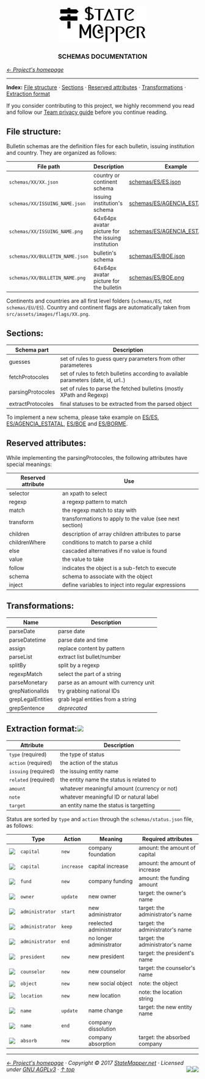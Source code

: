 <div align="center" id="top">
	<a href="https://github.com/StateMapper/StateMapper#top" title="Go to the project's homepage"><img src="../logo/logo-manuals.png" /></a><br>
	<h3 align="center">SCHEMAS DOCUMENTATION</h3>
</div>

*[&larr; Project's homepage](https://github.com/StateMapper/StateMapper#top)*

-----


**Index:** [File structure](#file-structure) · [Sections](#sections) · [Reserved attributes](#reserved-attributes) · [Transformations](#transformations) · [Extraction format](#extraction-format)

If you consider contributing to this project, we highly recommend you read and follow our [Team privacy guide](PRIVACY.md#top) before you continue reading.



## File structure:

Bulletin schemas are the definition files for each bulletin, issuing institution and country. They are organized as follows:

| File path | Description | Example |
| ------------ | --------------- | ------- |
| ```schemas/XX/XX.json``` | country or continent schema | [schemas/ES/ES.json](../../schemas/ES/ES.json) |
| ```schemas/XX/ISSUING_NAME.json``` | issuing institution's schema | [schemas/ES/AGENCIA_ESTATAL.json](../../schemas/ES/AGENCIA_ESTATAL.json) |
| ```schemas/XX/ISSUING_NAME.png``` | 64x64px avatar picture for the issuing institution | [schemas/ES/AGENCIA_ESTATAL.png](../../schemas/ES/AGENCIA_ESTATAL.png) |
| ```schemas/XX/BULLETIN_NAME.json``` | bulletin's schema | [schemas/ES/BOE.json](../../schemas/ES/BOE.json) |
| ```schemas/XX/BULLETIN_NAME.png``` | 64x64px avatar picture for the bulletin | [schemas/ES/BOE.png](../../schemas/ES/BOE.png) |

Continents and countries are all first level folders (```schemas/ES```, not ```schemas/EU/ES```). Country and continent flags are automatically taken from ```src/assets/images/flags/XX.png```.

## Sections:

| Schema part | Description |
| ----- | ----- |
| guesses | set of rules to guess query parameters from other parameteres |
| fetchProtocoles | set of rules to fetch bulletins according to available parameters (date, id, url..) |
| parsingProtocoles | set of rules to parse the fetched bulletins (mostly XPath and Regexp) |
| extractProtocoles | final statuses to be extracted from the parsed object |

To implement a new schema, please take example on [ES/ES](../../schemas/ES/ES.json), [ES/AGENCIA_ESTATAL](../../schemas/ES/AGENCIA_ESTATAL.json), [ES/BOE](../../schemas/ES/BOE.json) and [ES/BORME](../../schemas/ES/BORME.json).

## Reserved attributes:

While implementing the parsingProtocoles, the following attributes have special meanings:

| Reserved attribute | Use |
| ---- | ---- |
| selector | an xpath to select
| regexp | a regexp pattern to match |
| match | the regexp match to stay with |
| transform | transformations to apply to the value (see next section) |
| children | description of array children attributes to parse |
| childrenWhere | conditions to match to parse a child |
| else | cascaded alternatives if no value is found |
| value | the value to take |
| follow | indicates the object is a sub-fetch to execute |
| schema | schema to associate with the object |
| inject | define variables to inject into regular expressions |


## Transformations:

| Name | Description |
| ----- | ---- |
| parseDate | parse date |
| parseDatetime | parse date and time |
| assign | replace content by pattern |
| parseList | extract list bullet/number |
| splitBy | split by a regexp |
| regexpMatch | select the part of a string |
| parseMonetary | parse as an amount with currency unit |
| grepNationalIds | try grabbing national IDs |
| grepLegalEntities | grab legal entities from a string |
| grepSentence | *deprecated* |


## Extraction format:<img src="https://img.shields.io/badge/state-draft-red.svg?style=flat-square" />

| Attribute | Description |
| ---- | ---- |
| ```type``` (required) | the type of status |
| ```action``` (required) | the action of the status |
| ```issuing``` (required) | the issuing entity name |
| ```related``` (required) | the entity name the status is related to |
| ```amount``` | whatever meaningful amount (currency or not) |
| ```note``` | whatever meaningful ID or natural label |
| ```target``` | an entity name the status is targetting |

Status are sorted by ```type``` and ```action``` through the ```schemas/status.json``` file, as follows:


| | Type | Action | Meaning | Required attributes |
| ---- | ---- | ----- | ----- | ---- |
| <img src="http://localhost/statemapper/application/src/addons/fontawesome_favicons/plus.ico" valign="middle" /> | ```capital``` | ```new``` | company foundation | amount: the amount of capital |
| <img src="http://localhost/statemapper/application/src/addons/fontawesome_favicons/money.ico" valign="middle" /> | ```capital``` | ```increase``` | capital increase | amount: the amount of increase |
| <img src="http://localhost/statemapper/application/src/addons/fontawesome_favicons/credit-card.ico" valign="middle" /> | ```fund``` | ```new``` | company funding | amount: the funding amount |
| <img src="http://localhost/statemapper/application/src/addons/fontawesome_favicons/user-circle-o.ico" valign="middle" /> | ```owner``` | ```update``` | new owner | target: the owner's name |
| <img src="http://localhost/statemapper/application/src/addons/fontawesome_favicons/user-plus.ico" valign="middle" /> | ```administrator``` | ```start``` | new administrator | target: the administrator's name |
| <img src="http://localhost/statemapper/application/src/addons/fontawesome_favicons/user.ico" valign="middle" /> | ```administrator``` | ```keep``` | reelected administrator | target: the administrator's name |
| <img src="http://localhost/statemapper/application/src/addons/fontawesome_favicons/user-times.ico" valign="middle" /> | ```administrator``` | ```end``` | no longer administrator | target: the administrator's name |
| <img src="http://localhost/statemapper/application/src/addons/fontawesome_favicons/user-plus.ico" valign="middle" /> | ```president``` | ```new``` | new president | target: the president's name |
| <img src="http://localhost/statemapper/application/src/addons/fontawesome_favicons/user-plus.ico" valign="middle" /> | ```counselor``` | ```new``` | new counselor | target: the counselor's name |
| <img src="http://localhost/statemapper/application/src/addons/fontawesome_favicons/file-o.ico" valign="middle" /> | ```object``` | ```new``` | new social object | note: the object |
| <img src="http://localhost/statemapper/application/src/addons/fontawesome_favicons/map-marker.ico" valign="middle" /> | ```location``` | ```new``` | new location | note: the location string |
| <img src="http://localhost/statemapper/application/src/addons/fontawesome_favicons/exchange.ico" valign="middle" /> | ```name``` | ```update``` | name change | target: the new entity name |
| <img src="http://localhost/statemapper/application/src/addons/fontawesome_favicons/times.ico" valign="middle" /> | ```name``` | ```end``` | company dissolution |  |
| <img src="http://localhost/statemapper/application/src/addons/fontawesome_favicons/shopping-cart.ico" valign="middle" /> | ```absorb``` | ```new``` | company absorption | target: the absorbed company |



-----

*[&larr; Project's homepage](https://github.com/StateMapper/StateMapper#top) · Copyright &copy; 2017 [StateMapper.net](https://statemapper.net) · Licensed under [GNU AGPLv3](../../LICENSE) · [&uarr; top](#top)* <img src="[![Bitbucket issues](https://img.shields.io/bitbucket/issues/atlassian/python-bitbucket.svg?style=social" align="right" /> <img src="http://hits.dwyl.com/StateMapper/StateMapper.svg?style=flat-square" align="right" />

